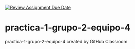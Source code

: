 [![Review Assignment Due Date](https://classroom.github.com/assets/deadline-readme-button-24ddc0f5d75046c5622901739e7c5dd533143b0c8e959d652212380cedb1ea36.svg)](https://classroom.github.com/a/UhcYLOEZ)
# practica-1-grupo-2-equipo-4
practica-1-grupo-2-equipo-4 created by GitHub Classroom
